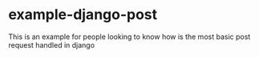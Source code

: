 # example-django-post
This is an example for people looking to know how is the most basic post request handled in django
